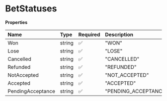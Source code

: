 # BetStatuses

**Properties**

| Name              | Type   | Required | Description          |
| :---------------- | :----- | :------- | :------------------- |
| Won               | string | ✅       | "WON"                |
| Lose              | string | ✅       | "LOSE"               |
| Cancelled         | string | ✅       | "CANCELLED"          |
| Refunded          | string | ✅       | "REFUNDED"           |
| NotAccepted       | string | ✅       | "NOT_ACCEPTED"       |
| Accepted          | string | ✅       | "ACCEPTED"           |
| PendingAcceptance | string | ✅       | "PENDING_ACCEPTANCE" |

<!-- This file was generated by liblab | https://liblab.com/ -->
